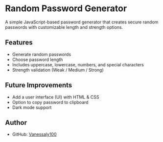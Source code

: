 
# Random Password Generator
A simple JavaScript-based password generator that creates secure random passwords with customizable length and strength options.

##  Features
- Generate random passwords
- Choose password length
- Includes uppercase, lowercase, numbers, and special characters
- Strength validation (Weak / Medium / Strong)

##  Future Improvements
- Add a user interface (UI) with HTML & CSS
- Option to copy password to clipboard
- Dark mode support

##  Author
- GitHub: [Vanessaly100](https://github.com/Vanessaly100)

